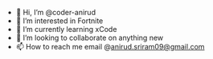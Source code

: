 - 👋 Hi, I’m @coder-anirud
- 👀 I’m interested in Fortnite
- 🌱 I’m currently learning xCode
- 💞️ I’m looking to collaborate on anything new
- 📫 How to reach me email @anirud.sriram09@gmail.com

<!---
coder-anirud/coder-anirud is a ✨ special ✨ repository because its `README.md` (this file) appears on your GitHub profile.
You can click the Preview link to take a look at your changes.
--->
